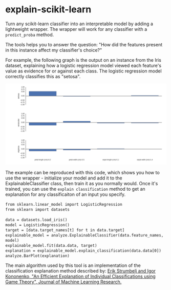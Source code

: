 # explain-scikit-learn
Turn any scikit-learn classifier into an interpretable model by adding a lightweight wrapper. The wrapper will work for any classifier with a `predict_proba` method.

The tools helps you to answer the question: "How did the features present in this instance affect my classifier's choice?"

For example, the following graph is the output on an instance from the Iris dataset, explaining how a logistic regression model viewed each feature's value as evidence for or against each class. The logistic regression model correctly classifies this as "setosa".


![ScreenShot](explain_sklearn/iris_example.png)

The example can be reproduced with this code, which shows you how to use the wrapper - initialize your model and add it to the ExplainableClassifier class, then train it as you normally would. Once it's trained, you can use the `explain classification` method to get an explanation for any classificaiton of an input you specify.

```
from sklearn.linear_model import LogisticRegression
from sklearn import datasets

data = datasets.load_iris()
model = LogisticRegression()
target = [data.target_names[t] for t in data.target]
explainable_model = analyze.ExplainableClassifier(data.feature_names, model)
explainable_model.fit(data.data, target)
explanation = explainable_model.explain_classification(data.data[0])
analyze.BarPlot(explanation)
```

The main algorithm used by this tool is an implementation of the classification explanation method described by:
  [Erik Strumbelj and Igor Kononenko, "An Efficient Explanation of Individual Classifications using Game Theory", Journal of Machine Learning Research.](http://lkm.fri.uni-lj.si/xaigor/slo/pedagosko/dr-ui/jmlr-strumbelj-kononenko.pdf)
  
